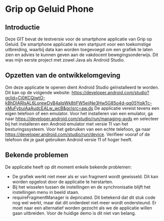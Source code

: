 # Grip op Geluid Phone
 ## Introductie
 Deze GIT bevat de testversie voor de smartphone applicatie van Grip op Geluid. De smartphone applicatie is een startpunt voor een toekomstige uitbreiding, waarbij data kan worden toegevoegd om een grafiek te laten zien en advies te kunnen geven aan de vakdocent bewegingsonderwijs. Dit was mijn eerste project met zowel Java als Android Studio.
## Opzetten van de ontwikkelomgeving
Om deze applicatie te openen dient Android Studio geïnstalleerd te worden. Dit kan op de volgende website: https://developer.android.com/studio?gclid=Cj0KCQjwtO-kBhDIARIsAL6LorewDyB4alqWk8tiFW5eijNe3Hw5G85o4d-qg05YqjkTc-xMuFybuiAaAudcEALw_wcB&gclsrc=aw.ds
De applicatie vereist tevens een eigen telefoon of een emulator.
Voor het installeren van een emulator, ga naar https://developer.android.com/studio/run/managing-avds en selecteer bij het installeren een Android emulator met versie 11 van het besturingssysteem.
Voor het gebruiken van een echte telefoon, ga naar https://developer.android.com/studio/run/device. Verifieer vooraf of de telefoon die je gaat gebruiken Android versie 11 of hoger heeft.
## Bekende problemen
De applicatie heeft op dit moment enkele bekende problemen:
- De grafiek werkt niet meer als er van fragment wordt gewisseld. Dit kan worden opgelost door de applicatie te herstarten.
- Bij het wisselen tussen de instellingen en de synchronisatie blijft het instellingen menu in beeld staan.
- requireFragmentManager is depricated. Dit betekend dat dit stuk code nog wel werkt, maar dat dit onderdeel niet meer wordt ondersteund. Er moet naar een alternatief worden gezocht als we de applicatie willen gaan uitbreiden. Voor de huidige demo is dit niet van belang.

